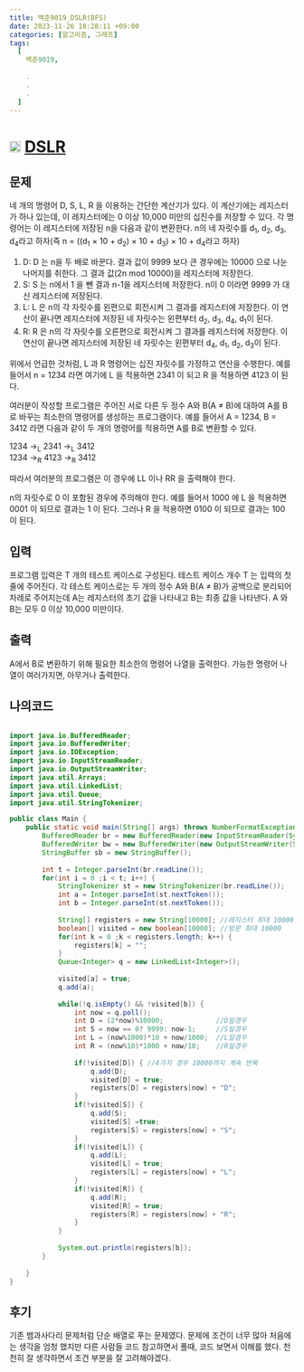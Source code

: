 ```yaml
---
title: 백준9019_DSLR(BFS)
date: 2023-11-26 18:28:11 +09:00
categories: [알고리즘, 그래프]
tags:
  [
    백준9019,
    
    .
    .
    .
  ]
---
```


# <img width="20px"  src="https://d2gd6pc034wcta.cloudfront.net/tier/12.svg" class="solvedac-tier"> [DSLR](https://www.acmicpc.net/problem/9019) 



## 문제
<p>네 개의 명령어 D, S, L, R 을 이용하는 간단한 계산기가 있다. 이 계산기에는 레지스터가 하나 있는데, 이 레지스터에는 0 이상 10,000 미만의 십진수를 저장할 수 있다. 각 명령어는 이 레지스터에 저장된 n을 다음과 같이 변환한다. n의 네 자릿수를 d<sub>1</sub>, d<sub>2</sub>, d<sub>3</sub>, d<sub>4</sub>라고 하자(즉 n = ((d<sub>1</sub> × 10 + d<sub>2</sub>) × 10 + d<sub>3</sub>) × 10 + d<sub>4</sub>라고 하자)</p>

<ol>
	<li>D: D 는 n을 두 배로 바꾼다. 결과 값이 9999 보다 큰 경우에는 10000 으로 나눈 나머지를 취한다. 그 결과 값(2n mod 10000)을 레지스터에 저장한다.</li>
	<li>S: S 는 n에서 1 을 뺀 결과 n-1을 레지스터에 저장한다. n이 0 이라면 9999 가 대신 레지스터에 저장된다.</li>
	<li>L: L 은 n의 각 자릿수를 왼편으로 회전시켜 그 결과를 레지스터에 저장한다. 이 연산이 끝나면 레지스터에 저장된 네 자릿수는 왼편부터 d<sub>2</sub>, d<sub>3</sub>, d<sub>4</sub>, d<sub>1</sub>이 된다.</li>
	<li>R: R 은 n의 각 자릿수를 오른편으로 회전시켜 그 결과를 레지스터에 저장한다. 이 연산이 끝나면 레지스터에 저장된 네 자릿수는 왼편부터 d<sub>4</sub>, d<sub>1</sub>, d<sub>2</sub>, d<sub>3</sub>이 된다.</li>
</ol>

<p>위에서 언급한 것처럼, L 과 R 명령어는 십진 자릿수를 가정하고 연산을 수행한다. 예를 들어서 n = 1234 라면 여기에 L 을 적용하면 2341 이 되고 R 을 적용하면 4123 이 된다.</p>

<p>여러분이 작성할 프로그램은 주어진 서로 다른 두 정수 A와 B(A ≠ B)에 대하여 A를 B로 바꾸는 최소한의 명령어를 생성하는 프로그램이다. 예를 들어서 A = 1234, B = 3412 라면 다음과 같이 두 개의 명령어를 적용하면 A를 B로 변환할 수 있다.</p>

<p>1234 →<sub>L</sub> 2341 →<sub>L</sub> 3412<br>
1234 →<sub>R</sub> 4123 →<sub>R</sub> 3412</p>

<p>따라서 여러분의 프로그램은 이 경우에 LL 이나 RR 을 출력해야 한다.</p>

<p>n의 자릿수로 0 이 포함된 경우에 주의해야 한다. 예를 들어서 1000 에 L 을 적용하면 0001 이 되므로 결과는 1 이 된다. 그러나 R 을 적용하면 0100 이 되므로 결과는 100 이 된다.</p>

## 입력
<p>프로그램 입력은 T 개의 테스트 케이스로 구성된다. 테스트 케이스 개수 T 는 입력의 첫 줄에 주어진다. 각 테스트 케이스로는 두 개의 정수 A와 B(A ≠ B)가 공백으로 분리되어 차례로 주어지는데 A는 레지스터의 초기 값을 나타내고 B는 최종 값을 나타낸다. A 와 B는 모두 0 이상 10,000 미만이다.</p>

## 출력
<p>A에서 B로 변환하기 위해 필요한 최소한의 명령어 나열을 출력한다. 가능한 명령어 나열이 여러가지면, 아무거나 출력한다.</p>

## 나의코드

```java

import java.io.BufferedReader;
import java.io.BufferedWriter;
import java.io.IOException;
import java.io.InputStreamReader;
import java.io.OutputStreamWriter;
import java.util.Arrays;
import java.util.LinkedList;
import java.util.Queue;
import java.util.StringTokenizer;

public class Main {
	public static void main(String[] args) throws NumberFormatException, IOException {
		BufferedReader br = new BufferedReader(new InputStreamReader(System.in));
		BufferedWriter bw = new BufferedWriter(new OutputStreamWriter(System.out));
		StringBuffer sb = new StringBuffer();
		
		int t = Integer.parseInt(br.readLine());
		for(int i = 0 ;i < t; i++) {
			StringTokenizer st = new StringTokenizer(br.readLine());
			int a = Integer.parseInt(st.nextToken());
			int b = Integer.parseInt(st.nextToken());
			
			String[] registers = new String[10000]; //레지스터 최대 10000
			boolean[] visited = new boolean[10000]; //방문 최대 10000
			for(int k = 0 ;k < registers.length; k++) {
				registers[k] = "";
			}
			Queue<Integer> q = new LinkedList<Integer>(); 
			
			visited[a] = true;
			q.add(a);
			
			while(!q.isEmpty() && !visited[b]) {
				int now = q.poll();
				int D = (2*now)%10000;             //D일경우
				int S = now == 0? 9999: now-1;     //S일경우
				int L = (now%1000)*10 + now/1000;  //L일경우
				int R = (now%10)*1000 + now/10;    //R일경우
				
				if(!visited[D]) { //4가지 경우 10000까지 계속 반복
					q.add(D);
					visited[D] = true;
					registers[D] = registers[now] + "D";  
				}
				if(!visited[S]) {
					q.add(S);
					visited[S] =true;
					registers[S] = registers[now] + "S";
				}
				if(!visited[L]) {
					q.add(L);
					visited[L] = true;
					registers[L] = registers[now] + "L";
				}
				if(!visited[R]) {
					q.add(R);
					visited[R] = true;
					registers[R] = registers[now] + "R";
				}
			}
	
			System.out.println(registers[b]);
		}
		
	}
}
```

## 후기
<p> 기존 뱀과사다리 문제처럼 단순 배열로 푸는 문제였다. 문제에 조건이 너무 많아 처음에는 생각을 엄청 했지만 다른 사람들 코드 참고하면서 풀때, 코드 보면서 이해를 했다. 천천히 잘 생각하면서 조건 부분을 잘 고려해야겠다.</p>